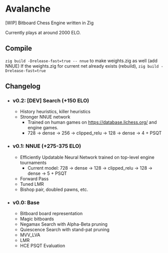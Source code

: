 # Avalanche

[WIP] Bitboard Chess Engine written in Zig

Currently plays at around 2000 ELO.

## Compile

`zig build -Drelease-fast=true -- nnue` to make weights.zig as well (add NNUE)
If the weights.zig for current net already exists (rebuild), `zig build -Drelease-fast=true`

## Changelog

- ### v0.2: [DEV] Search  (+150 ELO)
    - History heuristics, killer heuristics
    - Stronger NNUE network
        - Trained on human games on https://database.lichess.org/ and engine games.
        - 728 -> dense -> 256 -> clipped_relu -> 128 -> dense -> 4 + PSQT

- ### v0.1: NNUE  (+275-375 ELO)
    - Efficiently Updatable Neural Network trained on top-level engine tournaments
        - Current model: 728 -> dense -> 128 -> clipped_relu -> 128 -> dense -> 5 + PSQT
    - Forward Pass
    - Tuned LMR
    - Bishop pair, doubled pawns, etc.

- ### v0.0: Base
    - Bitboard board representation
    - Magic bitboards
    - Negamax Search with Alpha-Beta pruning
    - Quiescence Search with stand-pat pruning
    - MVV_LVA
    - LMR
    - HCE PSQT Evaluation
